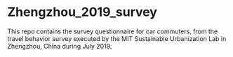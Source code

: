 # Zhengzhou_2019_survey
This repo contains the survey questionnaire for car commuters, from the travel behavior survey executed by the MIT Sustainable Urbanization Lab in Zhengzhou, China during July 2019. 
